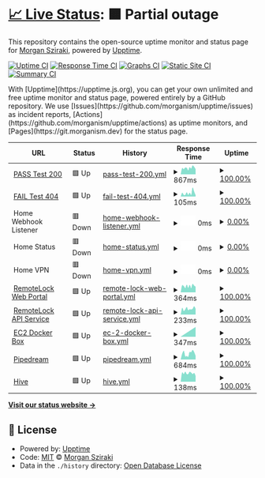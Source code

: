 # [📈 Live Status](https://morganism.dev): <!--live status--> **🟧 Partial outage**

This repository contains the open-source uptime monitor and status page for [Morgan Sziraki](git.morganism.dev), powered by [Upptime](https://github.com/upptime/upptime).

[![Uptime CI](https://github.com/morganism/upptime/workflows/Uptime%20CI/badge.svg)](https://github.com/morganism/upptime/actions?query=workflow%3A%22Uptime+CI%22)
[![Response Time CI](https://github.com/morganism/upptime/workflows/Response%20Time%20CI/badge.svg)](https://github.com/morganism/upptime/actions?query=workflow%3A%22Response+Time+CI%22)
[![Graphs CI](https://github.com/morganism/upptime/workflows/Graphs%20CI/badge.svg)](https://github.com/morganism/upptime/actions?query=workflow%3A%22Graphs+CI%22)
[![Static Site CI](https://github.com/morganism/upptime/workflows/Static%20Site%20CI/badge.svg)](https://github.com/morganism/upptime/actions?query=workflow%3A%22Static+Site+CI%22)
[![Summary CI](https://github.com/morganism/upptime/workflows/Summary%20CI/badge.svg)](https://github.com/morganism/upptime/actions?query=workflow%3A%22Summary+CI%22)

<div id="status"></div>
With [Upptime](https://upptime.js.org), you can get your own unlimited and free uptime monitor and status page, powered entirely by a GitHub repository. We use [Issues](https://github.com/morganism/upptime/issues) as incident reports, [Actions](https://github.com/morganism/upptime/actions) as uptime monitors, and [Pages](https://git.morganism.dev) for the status page.

<!--start: status pages-->
<!-- This summary is generated by Upptime (https://github.com/upptime/upptime) -->
<!-- Do not edit this manually, your changes will be overwritten -->
<!-- prettier-ignore -->
| URL | Status | History | Response Time | Uptime |
| --- | ------ | ------- | ------------- | ------ |
| <img alt="" src="https://icons.duckduckgo.com/ip3/git.morganism.dev.ico" height="13"> [PASS Test 200](https://git.morganism.dev/upptime) | 🟩 Up | [pass-test-200.yml](https://github.com/morganism/upptime/commits/HEAD/history/pass-test-200.yml) | <details><summary><img alt="Response time graph" src="./graphs/pass-test-200/response-time-week.png" height="20"> 867ms</summary><br><a href="https://git.morganism.dev/history/pass-test-200"><img alt="Response time 724" src="https://img.shields.io/endpoint?url=https%3A%2F%2Fraw.githubusercontent.com%2Fmorganism%2Fupptime%2FHEAD%2Fapi%2Fpass-test-200%2Fresponse-time.json"></a><br><a href="https://git.morganism.dev/history/pass-test-200"><img alt="24-hour response time 869" src="https://img.shields.io/endpoint?url=https%3A%2F%2Fraw.githubusercontent.com%2Fmorganism%2Fupptime%2FHEAD%2Fapi%2Fpass-test-200%2Fresponse-time-day.json"></a><br><a href="https://git.morganism.dev/history/pass-test-200"><img alt="7-day response time 867" src="https://img.shields.io/endpoint?url=https%3A%2F%2Fraw.githubusercontent.com%2Fmorganism%2Fupptime%2FHEAD%2Fapi%2Fpass-test-200%2Fresponse-time-week.json"></a><br><a href="https://git.morganism.dev/history/pass-test-200"><img alt="30-day response time 789" src="https://img.shields.io/endpoint?url=https%3A%2F%2Fraw.githubusercontent.com%2Fmorganism%2Fupptime%2FHEAD%2Fapi%2Fpass-test-200%2Fresponse-time-month.json"></a><br><a href="https://git.morganism.dev/history/pass-test-200"><img alt="1-year response time 724" src="https://img.shields.io/endpoint?url=https%3A%2F%2Fraw.githubusercontent.com%2Fmorganism%2Fupptime%2FHEAD%2Fapi%2Fpass-test-200%2Fresponse-time-year.json"></a></details> | <details><summary><a href="https://git.morganism.dev/history/pass-test-200">100.00%</a></summary><a href="https://git.morganism.dev/history/pass-test-200"><img alt="All-time uptime 98.88%" src="https://img.shields.io/endpoint?url=https%3A%2F%2Fraw.githubusercontent.com%2Fmorganism%2Fupptime%2FHEAD%2Fapi%2Fpass-test-200%2Fuptime.json"></a><br><a href="https://git.morganism.dev/history/pass-test-200"><img alt="24-hour uptime 100.00%" src="https://img.shields.io/endpoint?url=https%3A%2F%2Fraw.githubusercontent.com%2Fmorganism%2Fupptime%2FHEAD%2Fapi%2Fpass-test-200%2Fuptime-day.json"></a><br><a href="https://git.morganism.dev/history/pass-test-200"><img alt="7-day uptime 100.00%" src="https://img.shields.io/endpoint?url=https%3A%2F%2Fraw.githubusercontent.com%2Fmorganism%2Fupptime%2FHEAD%2Fapi%2Fpass-test-200%2Fuptime-week.json"></a><br><a href="https://git.morganism.dev/history/pass-test-200"><img alt="30-day uptime 100.00%" src="https://img.shields.io/endpoint?url=https%3A%2F%2Fraw.githubusercontent.com%2Fmorganism%2Fupptime%2FHEAD%2Fapi%2Fpass-test-200%2Fuptime-month.json"></a><br><a href="https://git.morganism.dev/history/pass-test-200"><img alt="1-year uptime 98.88%" src="https://img.shields.io/endpoint?url=https%3A%2F%2Fraw.githubusercontent.com%2Fmorganism%2Fupptime%2FHEAD%2Fapi%2Fpass-test-200%2Fuptime-year.json"></a></details>
| <img alt="" src="https://avatars.githubusercontent.com/u/1324390?s=48&v=4" height="13"> [FAIL Test 404](https://git.morganism.dev/morganism.dev/status) | 🟩 Up | [fail-test-404.yml](https://github.com/morganism/upptime/commits/HEAD/history/fail-test-404.yml) | <details><summary><img alt="Response time graph" src="./graphs/fail-test-404/response-time-week.png" height="20"> 105ms</summary><br><a href="https://git.morganism.dev/history/fail-test-404"><img alt="Response time 83" src="https://img.shields.io/endpoint?url=https%3A%2F%2Fraw.githubusercontent.com%2Fmorganism%2Fupptime%2FHEAD%2Fapi%2Ffail-test-404%2Fresponse-time.json"></a><br><a href="https://git.morganism.dev/history/fail-test-404"><img alt="24-hour response time 36" src="https://img.shields.io/endpoint?url=https%3A%2F%2Fraw.githubusercontent.com%2Fmorganism%2Fupptime%2FHEAD%2Fapi%2Ffail-test-404%2Fresponse-time-day.json"></a><br><a href="https://git.morganism.dev/history/fail-test-404"><img alt="7-day response time 105" src="https://img.shields.io/endpoint?url=https%3A%2F%2Fraw.githubusercontent.com%2Fmorganism%2Fupptime%2FHEAD%2Fapi%2Ffail-test-404%2Fresponse-time-week.json"></a><br><a href="https://git.morganism.dev/history/fail-test-404"><img alt="30-day response time 117" src="https://img.shields.io/endpoint?url=https%3A%2F%2Fraw.githubusercontent.com%2Fmorganism%2Fupptime%2FHEAD%2Fapi%2Ffail-test-404%2Fresponse-time-month.json"></a><br><a href="https://git.morganism.dev/history/fail-test-404"><img alt="1-year response time 83" src="https://img.shields.io/endpoint?url=https%3A%2F%2Fraw.githubusercontent.com%2Fmorganism%2Fupptime%2FHEAD%2Fapi%2Ffail-test-404%2Fresponse-time-year.json"></a></details> | <details><summary><a href="https://git.morganism.dev/history/fail-test-404">100.00%</a></summary><a href="https://git.morganism.dev/history/fail-test-404"><img alt="All-time uptime 98.96%" src="https://img.shields.io/endpoint?url=https%3A%2F%2Fraw.githubusercontent.com%2Fmorganism%2Fupptime%2FHEAD%2Fapi%2Ffail-test-404%2Fuptime.json"></a><br><a href="https://git.morganism.dev/history/fail-test-404"><img alt="24-hour uptime 100.00%" src="https://img.shields.io/endpoint?url=https%3A%2F%2Fraw.githubusercontent.com%2Fmorganism%2Fupptime%2FHEAD%2Fapi%2Ffail-test-404%2Fuptime-day.json"></a><br><a href="https://git.morganism.dev/history/fail-test-404"><img alt="7-day uptime 100.00%" src="https://img.shields.io/endpoint?url=https%3A%2F%2Fraw.githubusercontent.com%2Fmorganism%2Fupptime%2FHEAD%2Fapi%2Ffail-test-404%2Fuptime-week.json"></a><br><a href="https://git.morganism.dev/history/fail-test-404"><img alt="30-day uptime 100.00%" src="https://img.shields.io/endpoint?url=https%3A%2F%2Fraw.githubusercontent.com%2Fmorganism%2Fupptime%2FHEAD%2Fapi%2Ffail-test-404%2Fuptime-month.json"></a><br><a href="https://git.morganism.dev/history/fail-test-404"><img alt="1-year uptime 98.96%" src="https://img.shields.io/endpoint?url=https%3A%2F%2Fraw.githubusercontent.com%2Fmorganism%2Fupptime%2FHEAD%2Fapi%2Ffail-test-404%2Fuptime-year.json"></a></details>
| <img alt="" src="https://icons.duckduckgo.com/ip3/null.ico" height="13"> Home Webhook Listener | 🟥 Down | [home-webhook-listener.yml](https://github.com/morganism/upptime/commits/HEAD/history/home-webhook-listener.yml) | <details><summary><img alt="Response time graph" src="./graphs/home-webhook-listener/response-time-week.png" height="20"> 0ms</summary><br><a href="https://git.morganism.dev/history/home-webhook-listener"><img alt="Response time 0" src="https://img.shields.io/endpoint?url=https%3A%2F%2Fraw.githubusercontent.com%2Fmorganism%2Fupptime%2FHEAD%2Fapi%2Fhome-webhook-listener%2Fresponse-time.json"></a><br><a href="https://git.morganism.dev/history/home-webhook-listener"><img alt="24-hour response time 0" src="https://img.shields.io/endpoint?url=https%3A%2F%2Fraw.githubusercontent.com%2Fmorganism%2Fupptime%2FHEAD%2Fapi%2Fhome-webhook-listener%2Fresponse-time-day.json"></a><br><a href="https://git.morganism.dev/history/home-webhook-listener"><img alt="7-day response time 0" src="https://img.shields.io/endpoint?url=https%3A%2F%2Fraw.githubusercontent.com%2Fmorganism%2Fupptime%2FHEAD%2Fapi%2Fhome-webhook-listener%2Fresponse-time-week.json"></a><br><a href="https://git.morganism.dev/history/home-webhook-listener"><img alt="30-day response time 0" src="https://img.shields.io/endpoint?url=https%3A%2F%2Fraw.githubusercontent.com%2Fmorganism%2Fupptime%2FHEAD%2Fapi%2Fhome-webhook-listener%2Fresponse-time-month.json"></a><br><a href="https://git.morganism.dev/history/home-webhook-listener"><img alt="1-year response time 0" src="https://img.shields.io/endpoint?url=https%3A%2F%2Fraw.githubusercontent.com%2Fmorganism%2Fupptime%2FHEAD%2Fapi%2Fhome-webhook-listener%2Fresponse-time-year.json"></a></details> | <details><summary><a href="https://git.morganism.dev/history/home-webhook-listener">0.00%</a></summary><a href="https://git.morganism.dev/history/home-webhook-listener"><img alt="All-time uptime 0.00%" src="https://img.shields.io/endpoint?url=https%3A%2F%2Fraw.githubusercontent.com%2Fmorganism%2Fupptime%2FHEAD%2Fapi%2Fhome-webhook-listener%2Fuptime.json"></a><br><a href="https://git.morganism.dev/history/home-webhook-listener"><img alt="24-hour uptime 0.00%" src="https://img.shields.io/endpoint?url=https%3A%2F%2Fraw.githubusercontent.com%2Fmorganism%2Fupptime%2FHEAD%2Fapi%2Fhome-webhook-listener%2Fuptime-day.json"></a><br><a href="https://git.morganism.dev/history/home-webhook-listener"><img alt="7-day uptime 0.00%" src="https://img.shields.io/endpoint?url=https%3A%2F%2Fraw.githubusercontent.com%2Fmorganism%2Fupptime%2FHEAD%2Fapi%2Fhome-webhook-listener%2Fuptime-week.json"></a><br><a href="https://git.morganism.dev/history/home-webhook-listener"><img alt="30-day uptime 0.00%" src="https://img.shields.io/endpoint?url=https%3A%2F%2Fraw.githubusercontent.com%2Fmorganism%2Fupptime%2FHEAD%2Fapi%2Fhome-webhook-listener%2Fuptime-month.json"></a><br><a href="https://git.morganism.dev/history/home-webhook-listener"><img alt="1-year uptime 0.00%" src="https://img.shields.io/endpoint?url=https%3A%2F%2Fraw.githubusercontent.com%2Fmorganism%2Fupptime%2FHEAD%2Fapi%2Fhome-webhook-listener%2Fuptime-year.json"></a></details>
| <img alt="" src="https://icons.duckduckgo.com/ip3/null.ico" height="13"> Home Status | 🟥 Down | [home-status.yml](https://github.com/morganism/upptime/commits/HEAD/history/home-status.yml) | <details><summary><img alt="Response time graph" src="./graphs/home-status/response-time-week.png" height="20"> 0ms</summary><br><a href="https://git.morganism.dev/history/home-status"><img alt="Response time 0" src="https://img.shields.io/endpoint?url=https%3A%2F%2Fraw.githubusercontent.com%2Fmorganism%2Fupptime%2FHEAD%2Fapi%2Fhome-status%2Fresponse-time.json"></a><br><a href="https://git.morganism.dev/history/home-status"><img alt="24-hour response time 0" src="https://img.shields.io/endpoint?url=https%3A%2F%2Fraw.githubusercontent.com%2Fmorganism%2Fupptime%2FHEAD%2Fapi%2Fhome-status%2Fresponse-time-day.json"></a><br><a href="https://git.morganism.dev/history/home-status"><img alt="7-day response time 0" src="https://img.shields.io/endpoint?url=https%3A%2F%2Fraw.githubusercontent.com%2Fmorganism%2Fupptime%2FHEAD%2Fapi%2Fhome-status%2Fresponse-time-week.json"></a><br><a href="https://git.morganism.dev/history/home-status"><img alt="30-day response time 0" src="https://img.shields.io/endpoint?url=https%3A%2F%2Fraw.githubusercontent.com%2Fmorganism%2Fupptime%2FHEAD%2Fapi%2Fhome-status%2Fresponse-time-month.json"></a><br><a href="https://git.morganism.dev/history/home-status"><img alt="1-year response time 0" src="https://img.shields.io/endpoint?url=https%3A%2F%2Fraw.githubusercontent.com%2Fmorganism%2Fupptime%2FHEAD%2Fapi%2Fhome-status%2Fresponse-time-year.json"></a></details> | <details><summary><a href="https://git.morganism.dev/history/home-status">0.00%</a></summary><a href="https://git.morganism.dev/history/home-status"><img alt="All-time uptime 0.00%" src="https://img.shields.io/endpoint?url=https%3A%2F%2Fraw.githubusercontent.com%2Fmorganism%2Fupptime%2FHEAD%2Fapi%2Fhome-status%2Fuptime.json"></a><br><a href="https://git.morganism.dev/history/home-status"><img alt="24-hour uptime 0.00%" src="https://img.shields.io/endpoint?url=https%3A%2F%2Fraw.githubusercontent.com%2Fmorganism%2Fupptime%2FHEAD%2Fapi%2Fhome-status%2Fuptime-day.json"></a><br><a href="https://git.morganism.dev/history/home-status"><img alt="7-day uptime 0.00%" src="https://img.shields.io/endpoint?url=https%3A%2F%2Fraw.githubusercontent.com%2Fmorganism%2Fupptime%2FHEAD%2Fapi%2Fhome-status%2Fuptime-week.json"></a><br><a href="https://git.morganism.dev/history/home-status"><img alt="30-day uptime 0.00%" src="https://img.shields.io/endpoint?url=https%3A%2F%2Fraw.githubusercontent.com%2Fmorganism%2Fupptime%2FHEAD%2Fapi%2Fhome-status%2Fuptime-month.json"></a><br><a href="https://git.morganism.dev/history/home-status"><img alt="1-year uptime 0.00%" src="https://img.shields.io/endpoint?url=https%3A%2F%2Fraw.githubusercontent.com%2Fmorganism%2Fupptime%2FHEAD%2Fapi%2Fhome-status%2Fuptime-year.json"></a></details>
| <img alt="" src="https://icons.duckduckgo.com/ip3/null.ico" height="13"> Home VPN | 🟥 Down | [home-vpn.yml](https://github.com/morganism/upptime/commits/HEAD/history/home-vpn.yml) | <details><summary><img alt="Response time graph" src="./graphs/home-vpn/response-time-week.png" height="20"> 0ms</summary><br><a href="https://git.morganism.dev/history/home-vpn"><img alt="Response time 0" src="https://img.shields.io/endpoint?url=https%3A%2F%2Fraw.githubusercontent.com%2Fmorganism%2Fupptime%2FHEAD%2Fapi%2Fhome-vpn%2Fresponse-time.json"></a><br><a href="https://git.morganism.dev/history/home-vpn"><img alt="24-hour response time 0" src="https://img.shields.io/endpoint?url=https%3A%2F%2Fraw.githubusercontent.com%2Fmorganism%2Fupptime%2FHEAD%2Fapi%2Fhome-vpn%2Fresponse-time-day.json"></a><br><a href="https://git.morganism.dev/history/home-vpn"><img alt="7-day response time 0" src="https://img.shields.io/endpoint?url=https%3A%2F%2Fraw.githubusercontent.com%2Fmorganism%2Fupptime%2FHEAD%2Fapi%2Fhome-vpn%2Fresponse-time-week.json"></a><br><a href="https://git.morganism.dev/history/home-vpn"><img alt="30-day response time 0" src="https://img.shields.io/endpoint?url=https%3A%2F%2Fraw.githubusercontent.com%2Fmorganism%2Fupptime%2FHEAD%2Fapi%2Fhome-vpn%2Fresponse-time-month.json"></a><br><a href="https://git.morganism.dev/history/home-vpn"><img alt="1-year response time 0" src="https://img.shields.io/endpoint?url=https%3A%2F%2Fraw.githubusercontent.com%2Fmorganism%2Fupptime%2FHEAD%2Fapi%2Fhome-vpn%2Fresponse-time-year.json"></a></details> | <details><summary><a href="https://git.morganism.dev/history/home-vpn">0.00%</a></summary><a href="https://git.morganism.dev/history/home-vpn"><img alt="All-time uptime 0.00%" src="https://img.shields.io/endpoint?url=https%3A%2F%2Fraw.githubusercontent.com%2Fmorganism%2Fupptime%2FHEAD%2Fapi%2Fhome-vpn%2Fuptime.json"></a><br><a href="https://git.morganism.dev/history/home-vpn"><img alt="24-hour uptime 0.00%" src="https://img.shields.io/endpoint?url=https%3A%2F%2Fraw.githubusercontent.com%2Fmorganism%2Fupptime%2FHEAD%2Fapi%2Fhome-vpn%2Fuptime-day.json"></a><br><a href="https://git.morganism.dev/history/home-vpn"><img alt="7-day uptime 0.00%" src="https://img.shields.io/endpoint?url=https%3A%2F%2Fraw.githubusercontent.com%2Fmorganism%2Fupptime%2FHEAD%2Fapi%2Fhome-vpn%2Fuptime-week.json"></a><br><a href="https://git.morganism.dev/history/home-vpn"><img alt="30-day uptime 0.00%" src="https://img.shields.io/endpoint?url=https%3A%2F%2Fraw.githubusercontent.com%2Fmorganism%2Fupptime%2FHEAD%2Fapi%2Fhome-vpn%2Fuptime-month.json"></a><br><a href="https://git.morganism.dev/history/home-vpn"><img alt="1-year uptime 0.00%" src="https://img.shields.io/endpoint?url=https%3A%2F%2Fraw.githubusercontent.com%2Fmorganism%2Fupptime%2FHEAD%2Fapi%2Fhome-vpn%2Fuptime-year.json"></a></details>
| <img alt="" src="https://icons.duckduckgo.com/ip3/smartlock.devicewebmanager.com.ico" height="13"> [RemoteLock Web Portal](https://smartlock.devicewebmanager.com/) | 🟩 Up | [remote-lock-web-portal.yml](https://github.com/morganism/upptime/commits/HEAD/history/remote-lock-web-portal.yml) | <details><summary><img alt="Response time graph" src="./graphs/remote-lock-web-portal/response-time-week.png" height="20"> 364ms</summary><br><a href="https://git.morganism.dev/history/remote-lock-web-portal"><img alt="Response time 267" src="https://img.shields.io/endpoint?url=https%3A%2F%2Fraw.githubusercontent.com%2Fmorganism%2Fupptime%2FHEAD%2Fapi%2Fremote-lock-web-portal%2Fresponse-time.json"></a><br><a href="https://git.morganism.dev/history/remote-lock-web-portal"><img alt="24-hour response time 161" src="https://img.shields.io/endpoint?url=https%3A%2F%2Fraw.githubusercontent.com%2Fmorganism%2Fupptime%2FHEAD%2Fapi%2Fremote-lock-web-portal%2Fresponse-time-day.json"></a><br><a href="https://git.morganism.dev/history/remote-lock-web-portal"><img alt="7-day response time 364" src="https://img.shields.io/endpoint?url=https%3A%2F%2Fraw.githubusercontent.com%2Fmorganism%2Fupptime%2FHEAD%2Fapi%2Fremote-lock-web-portal%2Fresponse-time-week.json"></a><br><a href="https://git.morganism.dev/history/remote-lock-web-portal"><img alt="30-day response time 276" src="https://img.shields.io/endpoint?url=https%3A%2F%2Fraw.githubusercontent.com%2Fmorganism%2Fupptime%2FHEAD%2Fapi%2Fremote-lock-web-portal%2Fresponse-time-month.json"></a><br><a href="https://git.morganism.dev/history/remote-lock-web-portal"><img alt="1-year response time 267" src="https://img.shields.io/endpoint?url=https%3A%2F%2Fraw.githubusercontent.com%2Fmorganism%2Fupptime%2FHEAD%2Fapi%2Fremote-lock-web-portal%2Fresponse-time-year.json"></a></details> | <details><summary><a href="https://git.morganism.dev/history/remote-lock-web-portal">100.00%</a></summary><a href="https://git.morganism.dev/history/remote-lock-web-portal"><img alt="All-time uptime 99.98%" src="https://img.shields.io/endpoint?url=https%3A%2F%2Fraw.githubusercontent.com%2Fmorganism%2Fupptime%2FHEAD%2Fapi%2Fremote-lock-web-portal%2Fuptime.json"></a><br><a href="https://git.morganism.dev/history/remote-lock-web-portal"><img alt="24-hour uptime 100.00%" src="https://img.shields.io/endpoint?url=https%3A%2F%2Fraw.githubusercontent.com%2Fmorganism%2Fupptime%2FHEAD%2Fapi%2Fremote-lock-web-portal%2Fuptime-day.json"></a><br><a href="https://git.morganism.dev/history/remote-lock-web-portal"><img alt="7-day uptime 100.00%" src="https://img.shields.io/endpoint?url=https%3A%2F%2Fraw.githubusercontent.com%2Fmorganism%2Fupptime%2FHEAD%2Fapi%2Fremote-lock-web-portal%2Fuptime-week.json"></a><br><a href="https://git.morganism.dev/history/remote-lock-web-portal"><img alt="30-day uptime 100.00%" src="https://img.shields.io/endpoint?url=https%3A%2F%2Fraw.githubusercontent.com%2Fmorganism%2Fupptime%2FHEAD%2Fapi%2Fremote-lock-web-portal%2Fuptime-month.json"></a><br><a href="https://git.morganism.dev/history/remote-lock-web-portal"><img alt="1-year uptime 99.98%" src="https://img.shields.io/endpoint?url=https%3A%2F%2Fraw.githubusercontent.com%2Fmorganism%2Fupptime%2FHEAD%2Fapi%2Fremote-lock-web-portal%2Fuptime-year.json"></a></details>
| <img alt="" src="https://icons.duckduckgo.com/ip3/api.remotelock.com.ico" height="13"> [RemoteLock API Service](https://api.remotelock.com) | 🟩 Up | [remote-lock-api-service.yml](https://github.com/morganism/upptime/commits/HEAD/history/remote-lock-api-service.yml) | <details><summary><img alt="Response time graph" src="./graphs/remote-lock-api-service/response-time-week.png" height="20"> 233ms</summary><br><a href="https://git.morganism.dev/history/remote-lock-api-service"><img alt="Response time 202" src="https://img.shields.io/endpoint?url=https%3A%2F%2Fraw.githubusercontent.com%2Fmorganism%2Fupptime%2FHEAD%2Fapi%2Fremote-lock-api-service%2Fresponse-time.json"></a><br><a href="https://git.morganism.dev/history/remote-lock-api-service"><img alt="24-hour response time 123" src="https://img.shields.io/endpoint?url=https%3A%2F%2Fraw.githubusercontent.com%2Fmorganism%2Fupptime%2FHEAD%2Fapi%2Fremote-lock-api-service%2Fresponse-time-day.json"></a><br><a href="https://git.morganism.dev/history/remote-lock-api-service"><img alt="7-day response time 233" src="https://img.shields.io/endpoint?url=https%3A%2F%2Fraw.githubusercontent.com%2Fmorganism%2Fupptime%2FHEAD%2Fapi%2Fremote-lock-api-service%2Fresponse-time-week.json"></a><br><a href="https://git.morganism.dev/history/remote-lock-api-service"><img alt="30-day response time 203" src="https://img.shields.io/endpoint?url=https%3A%2F%2Fraw.githubusercontent.com%2Fmorganism%2Fupptime%2FHEAD%2Fapi%2Fremote-lock-api-service%2Fresponse-time-month.json"></a><br><a href="https://git.morganism.dev/history/remote-lock-api-service"><img alt="1-year response time 202" src="https://img.shields.io/endpoint?url=https%3A%2F%2Fraw.githubusercontent.com%2Fmorganism%2Fupptime%2FHEAD%2Fapi%2Fremote-lock-api-service%2Fresponse-time-year.json"></a></details> | <details><summary><a href="https://git.morganism.dev/history/remote-lock-api-service">100.00%</a></summary><a href="https://git.morganism.dev/history/remote-lock-api-service"><img alt="All-time uptime 8.46%" src="https://img.shields.io/endpoint?url=https%3A%2F%2Fraw.githubusercontent.com%2Fmorganism%2Fupptime%2FHEAD%2Fapi%2Fremote-lock-api-service%2Fuptime.json"></a><br><a href="https://git.morganism.dev/history/remote-lock-api-service"><img alt="24-hour uptime 100.00%" src="https://img.shields.io/endpoint?url=https%3A%2F%2Fraw.githubusercontent.com%2Fmorganism%2Fupptime%2FHEAD%2Fapi%2Fremote-lock-api-service%2Fuptime-day.json"></a><br><a href="https://git.morganism.dev/history/remote-lock-api-service"><img alt="7-day uptime 100.00%" src="https://img.shields.io/endpoint?url=https%3A%2F%2Fraw.githubusercontent.com%2Fmorganism%2Fupptime%2FHEAD%2Fapi%2Fremote-lock-api-service%2Fuptime-week.json"></a><br><a href="https://git.morganism.dev/history/remote-lock-api-service"><img alt="30-day uptime 80.53%" src="https://img.shields.io/endpoint?url=https%3A%2F%2Fraw.githubusercontent.com%2Fmorganism%2Fupptime%2FHEAD%2Fapi%2Fremote-lock-api-service%2Fuptime-month.json"></a><br><a href="https://git.morganism.dev/history/remote-lock-api-service"><img alt="1-year uptime 8.46%" src="https://img.shields.io/endpoint?url=https%3A%2F%2Fraw.githubusercontent.com%2Fmorganism%2Fupptime%2FHEAD%2Fapi%2Fremote-lock-api-service%2Fuptime-year.json"></a></details>
| <img alt="" src="https://icons.duckduckgo.com/ip3/ec2-3-11-207-176.eu-west-2.compute.amazonaws.com.ico" height="13"> [EC2 Docker Box](http://ec2-3-11-207-176.eu-west-2.compute.amazonaws.com:9000/) | 🟩 Up | [ec-2-docker-box.yml](https://github.com/morganism/upptime/commits/HEAD/history/ec-2-docker-box.yml) | <details><summary><img alt="Response time graph" src="./graphs/ec-2-docker-box/response-time-week.png" height="20"> 347ms</summary><br><a href="https://git.morganism.dev/history/ec-2-docker-box"><img alt="Response time 344" src="https://img.shields.io/endpoint?url=https%3A%2F%2Fraw.githubusercontent.com%2Fmorganism%2Fupptime%2FHEAD%2Fapi%2Fec-2-docker-box%2Fresponse-time.json"></a><br><a href="https://git.morganism.dev/history/ec-2-docker-box"><img alt="24-hour response time 258" src="https://img.shields.io/endpoint?url=https%3A%2F%2Fraw.githubusercontent.com%2Fmorganism%2Fupptime%2FHEAD%2Fapi%2Fec-2-docker-box%2Fresponse-time-day.json"></a><br><a href="https://git.morganism.dev/history/ec-2-docker-box"><img alt="7-day response time 347" src="https://img.shields.io/endpoint?url=https%3A%2F%2Fraw.githubusercontent.com%2Fmorganism%2Fupptime%2FHEAD%2Fapi%2Fec-2-docker-box%2Fresponse-time-week.json"></a><br><a href="https://git.morganism.dev/history/ec-2-docker-box"><img alt="30-day response time 344" src="https://img.shields.io/endpoint?url=https%3A%2F%2Fraw.githubusercontent.com%2Fmorganism%2Fupptime%2FHEAD%2Fapi%2Fec-2-docker-box%2Fresponse-time-month.json"></a><br><a href="https://git.morganism.dev/history/ec-2-docker-box"><img alt="1-year response time 344" src="https://img.shields.io/endpoint?url=https%3A%2F%2Fraw.githubusercontent.com%2Fmorganism%2Fupptime%2FHEAD%2Fapi%2Fec-2-docker-box%2Fresponse-time-year.json"></a></details> | <details><summary><a href="https://git.morganism.dev/history/ec-2-docker-box">100.00%</a></summary><a href="https://git.morganism.dev/history/ec-2-docker-box"><img alt="All-time uptime 100.00%" src="https://img.shields.io/endpoint?url=https%3A%2F%2Fraw.githubusercontent.com%2Fmorganism%2Fupptime%2FHEAD%2Fapi%2Fec-2-docker-box%2Fuptime.json"></a><br><a href="https://git.morganism.dev/history/ec-2-docker-box"><img alt="24-hour uptime 100.00%" src="https://img.shields.io/endpoint?url=https%3A%2F%2Fraw.githubusercontent.com%2Fmorganism%2Fupptime%2FHEAD%2Fapi%2Fec-2-docker-box%2Fuptime-day.json"></a><br><a href="https://git.morganism.dev/history/ec-2-docker-box"><img alt="7-day uptime 100.00%" src="https://img.shields.io/endpoint?url=https%3A%2F%2Fraw.githubusercontent.com%2Fmorganism%2Fupptime%2FHEAD%2Fapi%2Fec-2-docker-box%2Fuptime-week.json"></a><br><a href="https://git.morganism.dev/history/ec-2-docker-box"><img alt="30-day uptime 100.00%" src="https://img.shields.io/endpoint?url=https%3A%2F%2Fraw.githubusercontent.com%2Fmorganism%2Fupptime%2FHEAD%2Fapi%2Fec-2-docker-box%2Fuptime-month.json"></a><br><a href="https://git.morganism.dev/history/ec-2-docker-box"><img alt="1-year uptime 100.00%" src="https://img.shields.io/endpoint?url=https%3A%2F%2Fraw.githubusercontent.com%2Fmorganism%2Fupptime%2FHEAD%2Fapi%2Fec-2-docker-box%2Fuptime-year.json"></a></details>
| <img alt="" src="https://icons.duckduckgo.com/ip3/status.pipedream.com.ico" height="13"> [Pipedream](https://status.pipedream.com/) | 🟩 Up | [pipedream.yml](https://github.com/morganism/upptime/commits/HEAD/history/pipedream.yml) | <details><summary><img alt="Response time graph" src="./graphs/pipedream/response-time-week.png" height="20"> 684ms</summary><br><a href="https://git.morganism.dev/history/pipedream"><img alt="Response time 633" src="https://img.shields.io/endpoint?url=https%3A%2F%2Fraw.githubusercontent.com%2Fmorganism%2Fupptime%2FHEAD%2Fapi%2Fpipedream%2Fresponse-time.json"></a><br><a href="https://git.morganism.dev/history/pipedream"><img alt="24-hour response time 862" src="https://img.shields.io/endpoint?url=https%3A%2F%2Fraw.githubusercontent.com%2Fmorganism%2Fupptime%2FHEAD%2Fapi%2Fpipedream%2Fresponse-time-day.json"></a><br><a href="https://git.morganism.dev/history/pipedream"><img alt="7-day response time 684" src="https://img.shields.io/endpoint?url=https%3A%2F%2Fraw.githubusercontent.com%2Fmorganism%2Fupptime%2FHEAD%2Fapi%2Fpipedream%2Fresponse-time-week.json"></a><br><a href="https://git.morganism.dev/history/pipedream"><img alt="30-day response time 527" src="https://img.shields.io/endpoint?url=https%3A%2F%2Fraw.githubusercontent.com%2Fmorganism%2Fupptime%2FHEAD%2Fapi%2Fpipedream%2Fresponse-time-month.json"></a><br><a href="https://git.morganism.dev/history/pipedream"><img alt="1-year response time 633" src="https://img.shields.io/endpoint?url=https%3A%2F%2Fraw.githubusercontent.com%2Fmorganism%2Fupptime%2FHEAD%2Fapi%2Fpipedream%2Fresponse-time-year.json"></a></details> | <details><summary><a href="https://git.morganism.dev/history/pipedream">100.00%</a></summary><a href="https://git.morganism.dev/history/pipedream"><img alt="All-time uptime 100.00%" src="https://img.shields.io/endpoint?url=https%3A%2F%2Fraw.githubusercontent.com%2Fmorganism%2Fupptime%2FHEAD%2Fapi%2Fpipedream%2Fuptime.json"></a><br><a href="https://git.morganism.dev/history/pipedream"><img alt="24-hour uptime 100.00%" src="https://img.shields.io/endpoint?url=https%3A%2F%2Fraw.githubusercontent.com%2Fmorganism%2Fupptime%2FHEAD%2Fapi%2Fpipedream%2Fuptime-day.json"></a><br><a href="https://git.morganism.dev/history/pipedream"><img alt="7-day uptime 100.00%" src="https://img.shields.io/endpoint?url=https%3A%2F%2Fraw.githubusercontent.com%2Fmorganism%2Fupptime%2FHEAD%2Fapi%2Fpipedream%2Fuptime-week.json"></a><br><a href="https://git.morganism.dev/history/pipedream"><img alt="30-day uptime 100.00%" src="https://img.shields.io/endpoint?url=https%3A%2F%2Fraw.githubusercontent.com%2Fmorganism%2Fupptime%2FHEAD%2Fapi%2Fpipedream%2Fuptime-month.json"></a><br><a href="https://git.morganism.dev/history/pipedream"><img alt="1-year uptime 100.00%" src="https://img.shields.io/endpoint?url=https%3A%2F%2Fraw.githubusercontent.com%2Fmorganism%2Fupptime%2FHEAD%2Fapi%2Fpipedream%2Fuptime-year.json"></a></details>
| <img alt="" src="https://icons.duckduckgo.com/ip3/status.hivehome.com.ico" height="13"> [Hive](https://status.hivehome.com) | 🟩 Up | [hive.yml](https://github.com/morganism/upptime/commits/HEAD/history/hive.yml) | <details><summary><img alt="Response time graph" src="./graphs/hive/response-time-week.png" height="20"> 138ms</summary><br><a href="https://git.morganism.dev/history/hive"><img alt="Response time 148" src="https://img.shields.io/endpoint?url=https%3A%2F%2Fraw.githubusercontent.com%2Fmorganism%2Fupptime%2FHEAD%2Fapi%2Fhive%2Fresponse-time.json"></a><br><a href="https://git.morganism.dev/history/hive"><img alt="24-hour response time 187" src="https://img.shields.io/endpoint?url=https%3A%2F%2Fraw.githubusercontent.com%2Fmorganism%2Fupptime%2FHEAD%2Fapi%2Fhive%2Fresponse-time-day.json"></a><br><a href="https://git.morganism.dev/history/hive"><img alt="7-day response time 138" src="https://img.shields.io/endpoint?url=https%3A%2F%2Fraw.githubusercontent.com%2Fmorganism%2Fupptime%2FHEAD%2Fapi%2Fhive%2Fresponse-time-week.json"></a><br><a href="https://git.morganism.dev/history/hive"><img alt="30-day response time 136" src="https://img.shields.io/endpoint?url=https%3A%2F%2Fraw.githubusercontent.com%2Fmorganism%2Fupptime%2FHEAD%2Fapi%2Fhive%2Fresponse-time-month.json"></a><br><a href="https://git.morganism.dev/history/hive"><img alt="1-year response time 148" src="https://img.shields.io/endpoint?url=https%3A%2F%2Fraw.githubusercontent.com%2Fmorganism%2Fupptime%2FHEAD%2Fapi%2Fhive%2Fresponse-time-year.json"></a></details> | <details><summary><a href="https://git.morganism.dev/history/hive">100.00%</a></summary><a href="https://git.morganism.dev/history/hive"><img alt="All-time uptime 100.00%" src="https://img.shields.io/endpoint?url=https%3A%2F%2Fraw.githubusercontent.com%2Fmorganism%2Fupptime%2FHEAD%2Fapi%2Fhive%2Fuptime.json"></a><br><a href="https://git.morganism.dev/history/hive"><img alt="24-hour uptime 100.00%" src="https://img.shields.io/endpoint?url=https%3A%2F%2Fraw.githubusercontent.com%2Fmorganism%2Fupptime%2FHEAD%2Fapi%2Fhive%2Fuptime-day.json"></a><br><a href="https://git.morganism.dev/history/hive"><img alt="7-day uptime 100.00%" src="https://img.shields.io/endpoint?url=https%3A%2F%2Fraw.githubusercontent.com%2Fmorganism%2Fupptime%2FHEAD%2Fapi%2Fhive%2Fuptime-week.json"></a><br><a href="https://git.morganism.dev/history/hive"><img alt="30-day uptime 100.00%" src="https://img.shields.io/endpoint?url=https%3A%2F%2Fraw.githubusercontent.com%2Fmorganism%2Fupptime%2FHEAD%2Fapi%2Fhive%2Fuptime-month.json"></a><br><a href="https://git.morganism.dev/history/hive"><img alt="1-year uptime 100.00%" src="https://img.shields.io/endpoint?url=https%3A%2F%2Fraw.githubusercontent.com%2Fmorganism%2Fupptime%2FHEAD%2Fapi%2Fhive%2Fuptime-year.json"></a></details>

<!--end: status pages-->

[**Visit our status website →**](https://morganism.dev)

## 📄 License

- Powered by: [Upptime](https://github.com/upptime/upptime)
- Code: [MIT](./LICENSE) © [Morgan Sziraki](git.morganism.dev)
- Data in the `./history` directory: [Open Database License](https://opendatacommons.org/licenses/odbl/1-0/)

